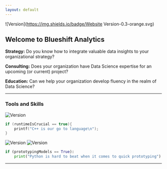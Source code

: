 ```yaml
---
layout: default
---
```


![Version](https://img.shields.io/badge/Website Version-0.3-orange.svg)

## Welcome to Blueshift Analytics


**Strategy:** Do you know how to integrate valuable data insights to your organizational strategy?

**Consulting:** Does your organization have Data Science expertise for an upcoming (or current) project?

**Education:** Can we help your organization develop fluency in the realm of Data Science?

* * *

### Tools and Skills

![Version](https://img.shields.io/badge/C++-11-blue.svg)

```c++
if (runtimeIsCrucial == true){
    printf("C++ is our go to language\n");
}
```

![Version](https://img.shields.io/badge/Python-2.7-green.svg) ![Version](https://img.shields.io/badge/Tensorflow-0.12-yellow.svg)

```python
if (prototypingModels == True):
    print("Python is hard to beat when it comes to quick prototyping") 
```


* * *
<html><head><title>Test</title></head>
<body>
    <!--#include file="hex.shtml" -->
</body>
</html>
